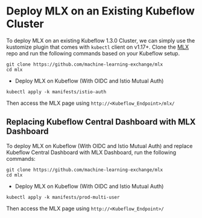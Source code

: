 # Deploy MLX on an Existing Kubeflow Cluster

To deploy MLX on an existing Kubeflow 1.3.0 Cluster, we can simply use the kustomize plugin that comes with `kubectl` client on v1.17+. Clone the [MLX](https://github.com/machine-learning-exchange/mlx) repo and run the following commands based on your Kubeflow setup.

```shell
git clone https://github.com/machine-learning-exchange/mlx
cd mlx
```

- Deploy MLX on Kubeflow (With OIDC and Istio Mutual Auth)
```shell
kubectl apply -k manifests/istio-auth
```

Then access the MLX page using `http://<Kubeflow_Endpoint>/mlx/`


## Replacing Kubeflow Central Dashboard with MLX Dashboard

To deploy MLX on Kubeflow (With OIDC and Istio Mutual Auth) and replace Kubeflow Central Dashboard with MLX Dashboard, run the following commands:

```shell
git clone https://github.com/machine-learning-exchange/mlx
cd mlx
```

- Deploy MLX on Kubeflow (With OIDC and Istio Mutual Auth)
```shell
kubectl apply -k manifests/prod-multi-user
```

Then access the MLX page using `http://<Kubeflow_Endpoint>/`
